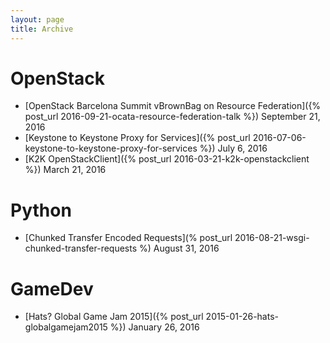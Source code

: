 ```yaml
---
layout: page
title: Archive
---
```


# OpenStack
* [OpenStack Barcelona Summit vBrownBag on Resource Federation]({% post_url 2016-09-21-ocata-resource-federation-talk %}) September 21, 2016
* [Keystone to Keystone Proxy for Services]({% post_url 2016-07-06-keystone-to-keystone-proxy-for-services %}) July 6, 2016
* [K2K OpenStackClient]({% post_url 2016-03-21-k2k-openstackclient %}) March 21, 2016

# Python
* [Chunked Transfer Encoded Requests](% post_url 2016-08-21-wsgi-chunked-transfer-requests %) August 31, 2016

# GameDev
* [Hats? Global Game Jam 2015]({% post_url 2015-01-26-hats-globalgamejam2015 %}) January 26, 2016
